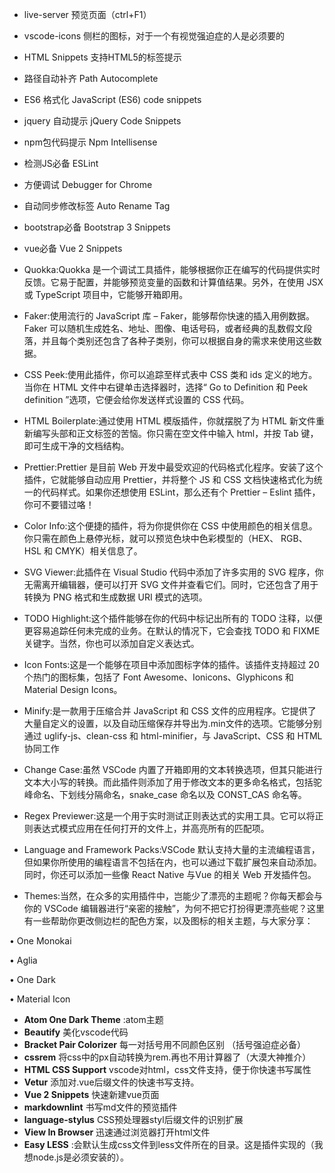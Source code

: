 * live-server   预览页面（ctrl+F1）  

* vscode-icons 侧栏的图标，对于一个有视觉强迫症的人是必须要的

* HTML Snippets 支持HTML5的标签提示

* 路径自动补齐 Path Autocomplete

* ES6 格式化 JavaScript (ES6) code snippets  

* jquery 自动提示 jQuery Code Snippets

* npm包代码提示 Npm Intellisense 

* 检测JS必备 ESLint

* 方便调试 Debugger for Chrome

* 自动同步修改标签 Auto Rename Tag

* bootstrap必备 Bootstrap 3 Snippets

* vue必备 Vue 2 Snippets

* Quokka:Quokka 是一个调试工具插件，能够根据你正在编写的代码提供实时反馈。它易于配置，并能够预览变量的函数和计算值结果。另外，在使用 JSX 或 TypeScript 项目中，它能够开箱即用。 

* Faker:使用流行的 JavaScript 库 – Faker，能够帮你快速的插入用例数据。Faker 可以随机生成姓名、地址、图像、电话号码，或者经典的乱数假文段落，并且每个类别还包含了各种子类别，你可以根据自身的需求来使用这些数据。 

* CSS Peek:使用此插件，你可以追踪至样式表中 CSS 类和 ids 定义的地方。当你在 HTML 文件中右键单击选择器时，选择“ Go to Definition 和 Peek definition ”选项，它便会给你发送样式设置的 CSS 代码。 

* HTML Boilerplate:通过使用 HTML 模版插件，你就摆脱了为 HTML 新文件重新编写头部和正文标签的苦恼。你只需在空文件中输入 html，并按 Tab 键，即可生成干净的文档结构。 

* Prettier:Prettier 是目前 Web 开发中最受欢迎的代码格式化程序。安装了这个插件，它就能够自动应用 Prettier，并将整个 JS 和 CSS 文档快速格式化为统一的代码样式。如果你还想使用 ESLint，那么还有个 Prettier – Eslint 插件，你可不要错过咯！

* Color Info:这个便捷的插件，将为你提供你在 CSS 中使用颜色的相关信息。你只需在颜色上悬停光标，就可以预览色块中色彩模型的（HEX、 RGB、HSL 和 CMYK）相关信息了。
* SVG Viewer:此插件在 Visual Studio 代码中添加了许多实用的 SVG 程序，你无需离开编辑器，便可以打开 SVG 文件并查看它们。同时，它还包含了用于转换为 PNG 格式和生成数据 URI 模式的选项。
* TODO Highlight:这个插件能够在你的代码中标记出所有的 TODO 注释，以便更容易追踪任何未完成的业务。在默认的情况下，它会查找 TODO 和 FIXME 关键字。当然，你也可以添加自定义表达式。
* Icon Fonts:这是一个能够在项目中添加图标字体的插件。该插件支持超过 20 个热门的图标集，包括了 Font Awesome、Ionicons、Glyphicons 和 Material Design Icons。
* Minify:是一款用于压缩合并 JavaScript 和 CSS 文件的应用程序。它提供了大量自定义的设置，以及自动压缩保存并导出为.min文件的选项。它能够分别通过 uglify-js、clean-css 和 html-minifier，与 JavaScript、CSS 和 HTML 协同工作
* Change Case:虽然 VSCode 内置了开箱即用的文本转换选项，但其只能进行文本大小写的转换。而此插件则添加了用于修改文本的更多命名格式，包括驼峰命名、下划线分隔命名，snake_case 命名以及 CONST_CAS 命名等。
* Regex Previewer:这是一个用于实时测试正则表达式的实用工具。它可以将正则表达式模式应用在任何打开的文件上，并高亮所有的匹配项。
* Language and Framework Packs:VSCode 默认支持大量的主流编程语言，但如果你所使用的编程语言不包括在内，也可以通过下载扩展包来自动添加。同时，你还可以添加一些像 React Native 与Vue 的相关 Web 开发插件包。
* Themes:当然，在众多的实用插件中，岂能少了漂亮的主题呢？你每天都会与你的 VSCode 编辑器进行“亲密的接触”，为何不把它打扮得更漂亮些呢？这里有一些帮助你更改侧边栏的配色方案，以及图标的相关主题，与大家分享：

• One Monokai

• Aglia

• One Dark

• Material Icon

* **Atom One Dark Theme** :atom主题
* **Beautify** 美化vscode代码
* **Bracket Pair Colorizer** 每一对括号用不同颜色区别 （括号强迫症必备）
* **cssrem** 将css中的px自动转换为rem.再也不用计算器了（大漠大神推介）
* **HTML CSS Support** vscode对html，css文件支持，便于你快速书写属性
* **Vetur** 添加对.vue后缀文件的快速书写支持。
* **Vue 2 Snippets** 快速新建vue页面
* **markdownlint** 书写md文件的预览插件
* **language-stylus** CSS预处理器styl后缀文件的识别扩展
* **View In Browser** 迅速通过浏览器打开html文件
* **Easy LESS** :会默认生成css文件到less文件所在的目录。这是插件实现的（我想node.js是必须安装的）。



